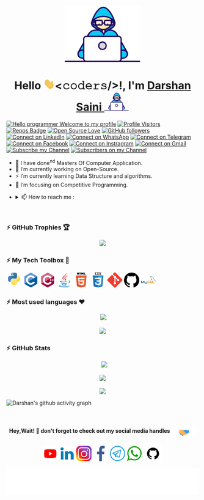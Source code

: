 <p align="center">
<img src="https://github.com/darshansaini/darshansaini/blob/master/Developer.gif" width="200px">
</p>
<h1 align="center">Hello <img src="https://raw.githubusercontent.com/ABSphreak/ABSphreak/master/gifs/Hi.gif" width="30px" style="max-width:100%;"><𝚌𝚘𝚍𝚎𝚛𝚜/>!, I'm <a href="https://akashsingh3031.github.io/CodeWithSky/"> Darshan Saini </a><img src="https://github.com/AkashSingh3031/AkashSingh3031/blob/main/Developer.gif" width="65px"></h1>

[![Hello programmer Welcome to my profile](https://img.shields.io/badge/Hello,Programmer!-Welcome-orange.svg?style=flat&logo=github)](https://github.com/darshansaini) 
[![Profile Visitors](https://visitor-badge.glitch.me/badge?page_id=darshansaini.profileviews-badge)](https://github.com/darshansaini) 
[![Repos Badge](https://badges.pufler.dev/repos/darshansaini)](https://github.com/darshansaini?tab=repositories) 
[![Open Source Love](https://badges.frapsoft.com/os/v1/open-source.svg?v=103)](https://github.com/darshansaini) 
[![GitHub followers](https://img.shields.io/github/followers/darshansaini?style=social)](https://github.com/darshansaini?tab=followers) 
[![Connect on LinkedIn](https://img.shields.io/badge/--linkedin?label=LinkedIn&logo=LinkedIn&style=social)](https://www.linkedin.com/in/darshan-saini-617140193) 
[![Connect on WhatsApp](https://img.shields.io/badge/--WhatsApp?label=WhatsApp&logo=WhatsApp&style=social)](https://wa.me/919079919895)
[![Connect on Telegram](https://img.shields.io/badge/--Telegram?label=Telegram&logo=Telegram&style=social)](https://t.me/darshansaini)
[![Connect on Facebook](https://img.shields.io/badge/--Facebook?label=Facebook&logo=Facebook&style=social)](https://www.facebook.com/darshan.saini.52035)
[![Connect on Instragram](https://img.shields.io/badge/--Instagram?label=Instagram&logo=Instagram&style=social)](https://www.instagram.com/darshan_in_the_frame/)
[![Connect on Gmail](https://img.shields.io/badge/--Gmail?label=Gmail&logo=Gmail&style=social)](mailto:darshansaini683@gmail.com)
[![Subscribe my Channel](https://img.shields.io/badge/--youtube?label=YouTube&logo=YouTube&style=social)](https://www.youtube.com/channel/UCKiIyY9kVPld4Q2T9OCgS9w)
[![Subscribers on my Channel](https://img.shields.io/youtube/channel/subscribers/UCKiIyY9kVPld4Q2T9OCgS9w)](https://www.youtube.com/channel/UCKiIyY9kVPld4Q2T9OCgS9w)
<br>

- 🔭 I have done<sup>nd</sup> Masters Of Computer Application.
- 🌱 I’m currently working on Open-Source.
- :zap: I’m currently learning Data Structure and algorithms.
- 🎯 I’m focusing on Competitive Programming.
<!-- - <details> 
  <summary>💬 Ask me about programming languages😎 </summary> 
  
  <a href="https://wa.me/919079919895" target="blank"><img align="center" src="https://github.com/AkashSingh3031/AkashSingh3031/blob/main/whatsapp(color).png" width="27px" /> </a> 
  <a href="https://t.me/darshansaini" target="blank"><img align="center" src="https://github.com/AkashSingh3031/AkashSingh3031/blob/main/telegram(color).png" width="27px" /></a>
</details>   -->
- <details> 
  <summary>📫  How to reach me :</summary> 
  
  <a href="https://wa.me/919079919895" target="blank"><img align="center" src="https://github.com/darshansaini/darshansaini/blob/master/whatsapp(color).png" width="27px" /> </a> 
  <a href="https://t.me/darshansaini" target="blank"><img align="center" src="https://github.com/darshansaini/darshansaini/blob/master/telegram(color).png" width="27px" /> </a> 
  <a href="https://www.linkedin.com/in/darshan-saini-617140193" target="blank"><img align="center" src="https://github.com/darshansaini/darshansaini/blob/master/linked(color).png" width="27px" /> </a> 
  <a href="https://www.instagram.com/darshan_in_the_frame/" target="blank"><img align="center" src="https://github.com/darshansaini/darshansaini/blob/master/Instagram.png" width="27px" /> </a> 
  <a href="https://www.facebook.com/darshan.saini.52035" target="blank"><img align="center" src="https://github.com/darshansaini/darshansaini/blob/master/facebook(color).png" alt="Akash's Facebook" width="27px" /> </a>
  <a href="mailto:darshansaini683@gmail.com"> <img src="https://github.com/darshansaini/darshansaini/blob/master/Gmail_icon_(2020).svg" width="27px"/> </a>
</details>

<br> 


    
### :zap: GitHub Trophies 🏆

<p align="center">
  <a href="https://github.com/ryo-ma/github-profile-trophy" target="_blank">
    <img src=
    "https://github-profile-trophy.vercel.app/?username=darshansaini&column=8&margin-w=15&margin-h=15&no-bg=true&no-frame=true&theme=juicyfreshs%22">
  </a>
</p> 
 

### :zap: My Tech Toolbox 🧰

<p align="left">
  <code><img src="https://github.com/darshansaini/darshansaini/blob/master/python-original.svg" alt="python" width="40" height="40"/></code> 
  <code><img src="https://github.com/darshansaini/darshansaini/blob/master/c-original.svg" alt="C" width="40" height="40"/></code>
  <code><img src="https://github.com/darshansaini/darshansaini/blob/master/cplusplus-original.svg" alt="C++" width="40" height="40"/></code> 
  <code><img src="https://github.com/darshansaini/darshansaini/blob/master/java-original.svg" alt="Java" width="40" height="40"/></code> 
  <code><img src="https://github.com/darshansaini/darshansaini/blob/master/html5-original-wordmark.svg" alt="html5" height="40"/></code> 
  <code><img src="https://github.com/darshansaini/darshansaini/blob/master/css3-original-wordmark.svg" alt="css3" height="40"/></code> 
  <code><img src="https://github.com/darshansaini/darshansaini/blob/master/git-scm-icon.svg" alt="git" width="40" height="40"/></code> 
  <code><img src="https://github.com/darshansaini/darshansaini/blob/master/github.svg" alt="github" width="40" height="40"/></code> 
  <code><img src="https://github.com/darshansaini/darshansaini/blob/master/mysql-original-wordmark.svg" alt="mysql" width="40" height="40"/></code>
  
  </p>


### :zap: Most used languages ❤️

<p align="center">&nbsp;<img src= "https://github-readme-stats.vercel.app/api/top-langs/?username=darshansaini&layout=compact&hide=html&theme=dracula&hide_border=true"><br>
<a href="https://github.com/ryo-ma/github-profile-trophy" target="_blank">
    <img src= "https://github-profile-summary-cards.vercel.app/api/cards/repos-per-language?username=darshansaini&theme=dracula" alt=""><br>
    <img src= "https://github-profile-summary-cards.vercel.app/api/cards/most-commit-language?username=darshansaini&theme=dracula">
</a>
</p>
  
### :zap: GitHub Stats

<p align="center">&nbsp;
  <img align="center" src="https://github-readme-stats.vercel.app/api?username=darshansaini&show_icons=true&hide_border=true&show_owner=true&title_color=FFFF00&theme=dark&custom_title=%E0%A4%A8%E0%A4%AE%E0%A4%B8%E0%A5%8D%E0%A4%A4%E0%A5%87%20%F0%9F%99%8F%20Programmers!%20&layout=compact" /><br><br>
  <img align="center" src="https://github-readme-streak-stats.herokuapp.com/?user=darshansaini&theme=radical&custom_title=streak-stats&hide_border=true&layout=compact" /><br><br>
  <img align="center" src="https://github-profile-summary-cards.vercel.app/api/cards/profile-details?username=darshansaini&theme=dracula" />
</p>


![Darshan's github activity graph](https://activity-graph.herokuapp.com/graph?username=darshansaini&theme=dracula&layout=compact&title_color=FF69B4&hide_border=true&area=true)




<br>

 <h4 align="center">Hey,Wait! 👋 don't forget to check out my social media handles <img align="center" src="https://github.com/AkashSingh3031/AkashSingh3031/blob/main/Handshake.gif" height="30px"></h4>

<p align="center">
  <code><a href="https://www.youtube.com/channel/UCKiIyY9kVPld4Q2T9OCgS9w" target="blank"><img align="center" src="https://github.com/darshansaini/darshansaini/blob/master/youtube(color).png" alt="YouTube"  width="40px" /></a></code>
  <code><a href="https://www.linkedin.com/in/darshan-saini-617140193"><img align="center" src="https://github.com/darshansaini/darshansaini/blob/master/linked(color).png" alt="Akash's linkedin" width="40px" /></a></code>  
  <code><a href="https://www.instagram.com/darshan_in_the_frame/" target="blank"><img align="center" src="https://github.com/darshansaini/darshansaini/blob/master/insta(color).png" alt="Akash's Instagram" width="40px" /></a></code>
  <code><a href="https://www.facebook.com/darshan.saini.52035/" target="blank"><img align="center" src="https://github.com/darshansaini/darshansaini/blob/master/facebook(color).png" alt="Akash's Facebook" width="40px" /></a></code>
  <code><a href="https://t.me/darshansaini" target="blank"><img align="center" src="https://github.com/darshansaini/darshansaini/blob/master/telegram(color).png" width="40px" /></a></code>
  <code><a href="https://wa.me/919079919895" target="blank"><img align="center" src="https://github.com/darshansaini/darshansaini/blob/master/whatsapp(color).png" width="40px" /></a></code>
  <code><a href="https://github.com/darshansaini" target="blank"><img align="center" src="https://github.com/darshansaini/darshansaini/blob/master/github(color).png" width="50px"/></a></code> 
  </p>

<img align='center'  height="70" alt="Thanks" width="100%" src="https://github.com/darshansaini/darshansaini/blob/master/marquee.svg"/> 
